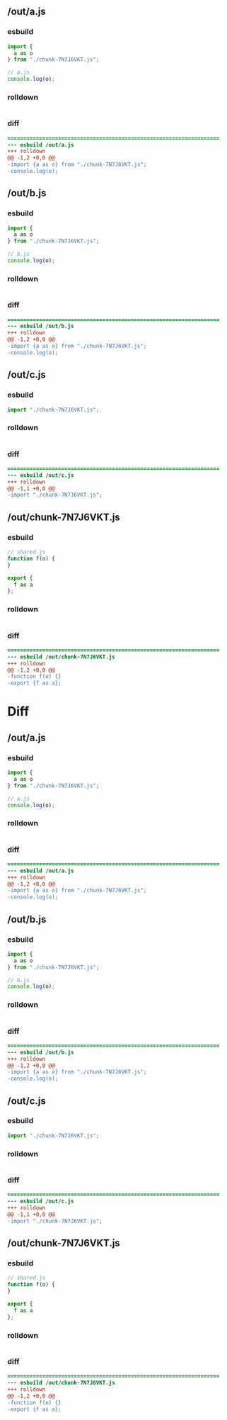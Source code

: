 ## /out/a.js
### esbuild
```js
import {
  a as o
} from "./chunk-7N7J6VKT.js";

// a.js
console.log(o);
```
### rolldown
```js

```
### diff
```diff
===================================================================
--- esbuild	/out/a.js
+++ rolldown	
@@ -1,2 +0,0 @@
-import {a as o} from "./chunk-7N7J6VKT.js";
-console.log(o);

```
## /out/b.js
### esbuild
```js
import {
  a as o
} from "./chunk-7N7J6VKT.js";

// b.js
console.log(o);
```
### rolldown
```js

```
### diff
```diff
===================================================================
--- esbuild	/out/b.js
+++ rolldown	
@@ -1,2 +0,0 @@
-import {a as o} from "./chunk-7N7J6VKT.js";
-console.log(o);

```
## /out/c.js
### esbuild
```js
import "./chunk-7N7J6VKT.js";
```
### rolldown
```js

```
### diff
```diff
===================================================================
--- esbuild	/out/c.js
+++ rolldown	
@@ -1,1 +0,0 @@
-import "./chunk-7N7J6VKT.js";

```
## /out/chunk-7N7J6VKT.js
### esbuild
```js
// shared.js
function f(o) {
}

export {
  f as a
};
```
### rolldown
```js

```
### diff
```diff
===================================================================
--- esbuild	/out/chunk-7N7J6VKT.js
+++ rolldown	
@@ -1,2 +0,0 @@
-function f(o) {}
-export {f as a};

```
# Diff
## /out/a.js
### esbuild
```js
import {
  a as o
} from "./chunk-7N7J6VKT.js";

// a.js
console.log(o);
```
### rolldown
```js

```
### diff
```diff
===================================================================
--- esbuild	/out/a.js
+++ rolldown	
@@ -1,2 +0,0 @@
-import {a as o} from "./chunk-7N7J6VKT.js";
-console.log(o);

```
## /out/b.js
### esbuild
```js
import {
  a as o
} from "./chunk-7N7J6VKT.js";

// b.js
console.log(o);
```
### rolldown
```js

```
### diff
```diff
===================================================================
--- esbuild	/out/b.js
+++ rolldown	
@@ -1,2 +0,0 @@
-import {a as o} from "./chunk-7N7J6VKT.js";
-console.log(o);

```
## /out/c.js
### esbuild
```js
import "./chunk-7N7J6VKT.js";
```
### rolldown
```js

```
### diff
```diff
===================================================================
--- esbuild	/out/c.js
+++ rolldown	
@@ -1,1 +0,0 @@
-import "./chunk-7N7J6VKT.js";

```
## /out/chunk-7N7J6VKT.js
### esbuild
```js
// shared.js
function f(o) {
}

export {
  f as a
};
```
### rolldown
```js

```
### diff
```diff
===================================================================
--- esbuild	/out/chunk-7N7J6VKT.js
+++ rolldown	
@@ -1,2 +0,0 @@
-function f(o) {}
-export {f as a};

```